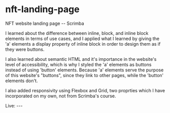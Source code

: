 # nft-landing-page
NFT website landing page -- Scrimba

I learned about the difference between inline, block, and inline block elements in terms of use
cases, and I applied what I learned by giving the 'a' elements a display property of inline block
in order to design them as if they were buttons.

I also learned about semantic HTML and it's importance in the website's level of accessibility,
which is why I styled the 'a' elements as buttons instead of using 'button' elements. Because 
'a' elements serve the purpose of this website's "buttons", since they link to other pages,
while the 'button' elements don't.

I also added responsivity using Flexbox and Grid, two proprties which I have incorporated on my
own, not from Scrimba's course.

Live: ---
